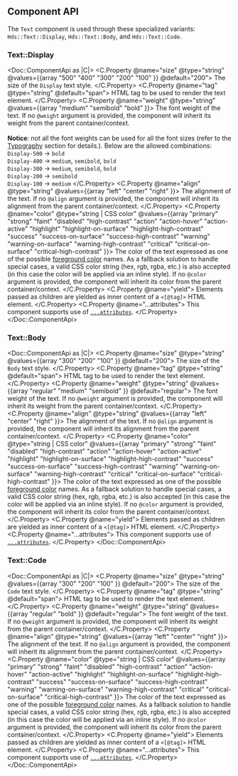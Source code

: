 ## Component API

The `Text` component is used through these specialized variants: `Hds::Text::Display`, `Hds::Text::Body`, and `Hds::Text::Code`.

### Text::Display

<Doc::ComponentApi as |C|>
  <C.Property @name="size" @type="string" @values={{array "500" "400" "300" "200" "100" }} @default="200">
    The size of the `Display` text style.
  </C.Property>
  <C.Property @name="tag" @type="string" @default="span">
    HTML tag to be used to render the text element.
  </C.Property>
  <C.Property @name="weight" @type="string" @values={{array "medium" "semibold" "bold" }}>
    The font weight of the text. If no `@weight` argument is provided, the component will inherit its weight from the parent container/context.<br><br>
    **Notice**: not all the font weights can be used for all the font sizes (refer to the [Typography](/foundations/typography?tab=code#style-and-weight) section for details.). Below are the allowed combinations:<br/>
    `Display-500` → `bold`<br/>
    `Display-400` → `medium`, `semibold`, `bold`<br/>
    `Display-300` → `medium`, `semibold`, `bold`<br/>
    `Display-200` → `semibold`<br/>
    `Display-100` → `medium`
  </C.Property>
  <C.Property @name="align" @type="string" @values={{array "left" "center" "right" }}>
    The alignment of the text. If no `@align` argument is provided, the component will inherit its alignment from the parent container/context.
  </C.Property>
  <C.Property @name="color" @type="string | CSS color" @values={{array "primary" "strong" "faint" "disabled" "high-contrast" "action" "action-hover" "action-active" "highlight" "highlight-on-surface" "highlight-high-contrast" "success" "success-on-surface" "success-high-contrast" "warning" "warning-on-surface" "warning-high-contrast" "critical" "critical-on-surface" "critical-high-contrast" }}>
    The color of the text expressed as one of the possible [foreground color](/foundations/colors?tab=palette#foreground-1) names. As a fallback solution to handle special cases, a valid CSS color string (hex, rgb, rgba, etc.) is also accepted (in this case the color will be applied via an inline style). If no `@color` argument is provided, the component will inherit its color from the parent container/context.
  </C.Property>
  <C.Property @name="yield">
    Elements passed as children are yielded as inner content of a `<[@tag]>` HTML element.
  </C.Property>
  <C.Property @name="...attributes">
    This component supports use of [`...attributes`](https://guides.emberjs.com/release/in-depth-topics/patterns-for-components/#toc_attribute-ordering).
  </C.Property>
</Doc::ComponentApi>

### Text::Body

<Doc::ComponentApi as |C|>
  <C.Property @name="size" @type="string" @values={{array "300" "200" "100" }} @default="200">
    The size of the `Body` text style.
  </C.Property>
  <C.Property @name="tag" @type="string" @default="span">
    HTML tag to be used to render the text element.
  </C.Property>
  <C.Property @name="weight" @type="string" @values={{array "regular" "medium" "semibold" }} @default="regular">
    The font weight of the text. If no `@weight` argument is provided, the component will inherit its weight from the parent container/context.
  </C.Property>
  <C.Property @name="align" @type="string" @values={{array "left" "center" "right" }}>
    The alignment of the text. If no `@align` argument is provided, the component will inherit its alignment from the parent container/context.
  </C.Property>
  <C.Property @name="color" @type="string | CSS color" @values={{array "primary" "strong" "faint" "disabled" "high-contrast" "action" "action-hover" "action-active" "highlight" "highlight-on-surface" "highlight-high-contrast" "success" "success-on-surface" "success-high-contrast" "warning" "warning-on-surface" "warning-high-contrast" "critical" "critical-on-surface" "critical-high-contrast" }}>
    The color of the text expressed as one of the possible [foreground color](/foundations/colors?tab=palette#foreground-1) names. As a fallback solution to handle special cases, a valid CSS color string (hex, rgb, rgba, etc.) is also accepted (in this case the color will be applied via an inline style). If no `@color` argument is provided, the component will inherit its color from the parent container/context.
  </C.Property>
  <C.Property @name="yield">
    Elements passed as children are yielded as inner content of a `<[@tag]>` HTML element.
  </C.Property>
  <C.Property @name="...attributes">
    This component supports use of [`...attributes`](https://guides.emberjs.com/release/in-depth-topics/patterns-for-components/#toc_attribute-ordering).
  </C.Property>
</Doc::ComponentApi>

### Text::Code

<Doc::ComponentApi as |C|>
  <C.Property @name="size" @type="string" @values={{array "300" "200" "100" }} @default="200">
    The size of the `Code` text style.
  </C.Property>
  <C.Property @name="tag" @type="string" @default="span">
    HTML tag to be used to render the text element.
  </C.Property>
  <C.Property @name="weight" @type="string" @values={{array "regular" "bold" }} @default="regular">
    The font weight of the text. If no `@weight` argument is provided, the component will inherit its weight from the parent container/context.
  </C.Property>
  <C.Property @name="align" @type="string" @values={{array "left" "center" "right" }}>
    The alignment of the text. If no `@align` argument is provided, the component will inherit its alignment from the parent container/context.
  </C.Property>
  <C.Property @name="color" @type="string | CSS color" @values={{array "primary" "strong" "faint" "disabled" "high-contrast" "action" "action-hover" "action-active" "highlight" "highlight-on-surface" "highlight-high-contrast" "success" "success-on-surface" "success-high-contrast" "warning" "warning-on-surface" "warning-high-contrast" "critical" "critical-on-surface" "critical-high-contrast" }}>
    The color of the text expressed as one of the possible [foreground color](/foundations/colors?tab=palette#foreground-1) names. As a fallback solution to handle special cases, a valid CSS color string (hex, rgb, rgba, etc.) is also accepted (in this case the color will be applied via an inline style). If no `@color` argument is provided, the component will inherit its color from the parent container/context.
  </C.Property>
  <C.Property @name="yield">
    Elements passed as children are yielded as inner content of a `<[@tag]>` HTML element.
  </C.Property>
  <C.Property @name="...attributes">
    This component supports use of [`...attributes`](https://guides.emberjs.com/release/in-depth-topics/patterns-for-components/#toc_attribute-ordering).
  </C.Property>
</Doc::ComponentApi>
